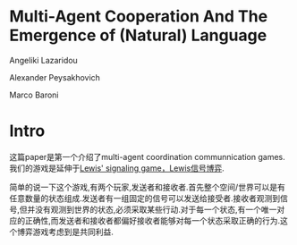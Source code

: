 # Multi-Agent Cooperation And The Emergence of (Natural) Language

Angeliki Lazaridou

Alexander Peysakhovich

Marco Baroni

# Intro

这篇paper是第一个介绍了multi-agent coordination communnication games.我们的游戏是延伸于[Lewis' signaling game，Lewis信号博弈](https://en.wikipedia.org/wiki/Lewis_signaling_game).

简单的说一下这个游戏,有两个玩家,发送者和接收者.首先整个空间/世界可以是有任意数量的状态组成.发送者有一组固定的信号可以发送给接受者.接收者观测到信号,但并没有观测到世界的状态,必须采取某些行动.对于每一个状态,有一个唯一对应的正确性,而发送者和接收者都偏好接收者能够对每一个状态采取正确的行为.这个博弈游戏考虑到是共同利益.

